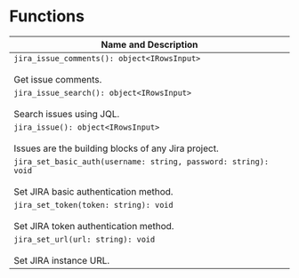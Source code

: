 # Functions

| Name and Description |
| --- |
| `jira_issue_comments(): object<IRowsInput>`<br /><br /> Get issue comments. |
| `jira_issue_search(): object<IRowsInput>`<br /><br /> Search issues using JQL. |
| `jira_issue(): object<IRowsInput>`<br /><br /> Issues are the building blocks of any Jira project. |
| `jira_set_basic_auth(username: string, password: string): void`<br /><br /> Set JIRA basic authentication method. |
| `jira_set_token(token: string): void`<br /><br /> Set JIRA token authentication method. |
| `jira_set_url(url: string): void`<br /><br /> Set JIRA instance URL. 
